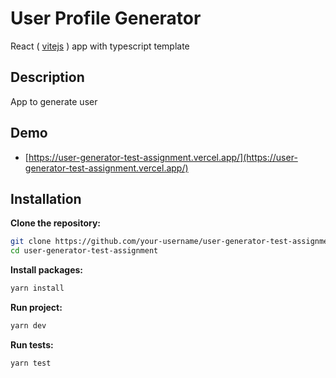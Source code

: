 # User Profile Generator

React ( [vitejs](https://vitejs.dev/) ) app with typescript template

## Description

App to generate user

## Demo

-   [https://user-generator-test-assignment.vercel.app/](https://user-generator-test-assignment.vercel.app/)

## Installation

**Clone the repository:**
   ```bash
   git clone https://github.com/your-username/user-generator-test-assignment.git
   cd user-generator-test-assignment
 ```

 **Install packages:**
   ```bash
  yarn install
 ```
 **Run project:**
   ```bash
  yarn dev
 ```
  **Run tests:**
   ```bash
  yarn test
 ```